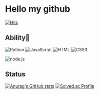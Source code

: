 Hello my github
====

[![Hits](https://hits.seeyoufarm.com/api/count/incr/badge.svg?url=https%3A%2F%2Fgithub.com%2Fblueheart753&count_bg=%2379C83D&title_bg=%23555555&icon=&icon_color=%23E7E7E7&title=hits&edge_flat=false)](https://hits.seeyoufarm.com)

## Ability💪
![Python](https://img.shields.io/badge/Python-3776AB.svg?&style=for-the-badge&logo=Python&logoColor=turquoise)
![JavaScript](https://img.shields.io/badge/JavaScript-F7DF1E.svg?&style=for-the-badge&logo=JavaScript&logoColor=white)
![HTML](https://img.shields.io/badge/html-E34F26.svg?&style=for-the-badge&logo=HTML5&logoColor=black)
![CSS3](https://img.shields.io/badge/CSS-1572B6.svg?&style=for-the-badge&logo=CSS3&logoColor=white)

![node.js](https://img.shields.io/badge/node.js-339933.svg?&style=for-the-badge&logo=nodedotjs&logoColor=white)


## Status
[![Anurag's GitHub stats](https://github-readme-stats.vercel.app/api?username=anuraghazra)](https://github.com/anuraghazra/github-readme-stats) [![Solved.ac Profile](http://mazassumnida.wtf/api/v2/generate_badge?boj=kimminam)](https://solved.ac/kimminam/)
